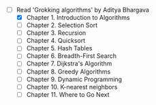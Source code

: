 - [ ] Read 'Grokking algorithms' by Aditya Bhargava
  * [x] Chapter 1. Introduction to Algorithms
  * [ ] Chapter 2. Selection Sort
  * [ ] Chapter 3. Recursion
  * [ ] Chapter 4. Quicksort
  * [ ] Chapter 5. Hash Tables
  * [ ] Chapter 6. Breadth-First Search
  * [ ] Chapter 7. Dijkstra's Algorithm
  * [ ] Chapter 8. Greedy Algorithms
  * [ ] Chapter 9. Dynamic Programming
  * [ ] Chapter 10. K-nearest neighbors
  * [ ] Chapter 11. Where to Go Next